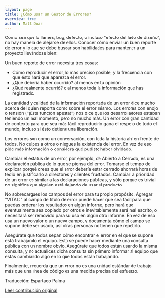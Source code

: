 ```yaml
---
layout: page
title: ¿Cómo usar un Gestor de Errores?
overview: true
author: Matt Doar
---
```


Como sea que lo llames, bug, defecto, o incluso "efecto del lado de diseño", no hay manera de alejarse de ellos. Conocer cómo enviar un buen reporte de error y lo que se debe buscar son habilidades para mantener a un proyecto llevándose bien:

Un buen reporte de error necesita tres cosas:

* Cómo reproducir el error, lo más preciso posible, y la frecuencia con que ésto hará que aparezca el error.
* ¿Qué debería haber ocurrido? al menos en tu opinión
* ¿Qué realmente ocurrió? o al menos toda la información que has registrado.

La cantidad y calidad de la información reportada de un error dice mucho acerca del quien reporta como sobre el error mismo. Los errores con enojo o tensión ("¡Esta función apesta!") nos dice que los desarrolladores estaban teniendo un mal momento, pero no mucho más. Un error con gran cantidad de contexto para que sea más fácil reproducirlo gana el respeto de todo el mundo, incluso si ésto detiene una liberación.

Los errores son como un conversación, con toda la historia ahí en frente de todos. No culpes a otros o niegues la existencia del error. En vez de eso pide más información o considera qué pudiste haber olvidado.

Cambiar el estatus de un error, por ejemplo, de Abierto a Cerrado, es una declaración pública de lo que se piensa del error. Tomarse el tiempo de explicar porqué crees que el error debería estar cerrado ahorrará horas de tedio en justificarlo a directores y clientes frustados. Cambiar la prioridad de un error es similar a las declaraciones públicas, y sólo porque es trivial no significa que alguien está dejando de usar el producto.

No sobrecargues los campos del error para tu propio propósito. Agregar "VITAL:" al campo de título de error puede hacer que sea fácil para que puedas ordenar los resultados en algún informe, pero hará que eventualmente sea copiado por otros e inevitablemente será mal escrito, o necesitará ser removido para su uso en algún otro informe. En vez de eso usa un nuevo valor o un nuevo campo, y documenta cómo el campo se supone debe ser usado, así otras personas no tienen que repetirlo.

Asegúrate que todos sepan cómo encontrar el error en el que se supone está trabajando el equipo. Esto se puede hacer mediante una consulta pública con un nombre obvio. Asegúrate que todos están usando la misma consulta, y no actualices dicha consulta sin primero informar al equipo que estás cambiando algo en lo que todos están trabajando.

Finalmente, recuerda que un error no es una unidad estándar de trabajo más que una línea de código es una medida precisa del esfuerzo.


Traducción: Espartaco Palma

[Leer contribución original](http://programmer.97things.oreilly.com/wiki/index.php/How_to_Use_a_Bug_Tracker)
